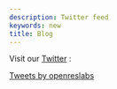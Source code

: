 ```yaml
---
description: Twitter feed
keywords: new
title: Blog
---
```


Visit our [Twitter](https://twitter.com/openreslabs) : 


<a class="twitter-timeline" data-width="700" href="https://twitter.com/openreslabs?ref_src=twsrc%5Etfw">Tweets by openreslabs</a> <script async src="https://platform.twitter.com/widgets.js" charset="utf-8"></script>